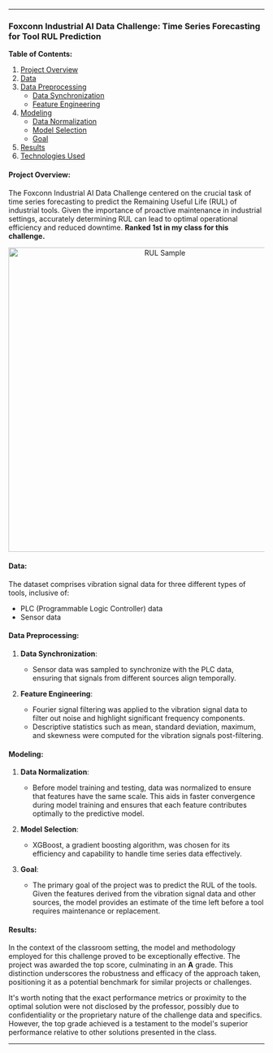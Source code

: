 
---

### Foxconn Industrial AI Data Challenge: Time Series Forecasting for Tool RUL Prediction

**Table of Contents:**
1. [Project Overview](#project-overview)
2. [Data](#data)
3. [Data Preprocessing](#data-preprocessing)
   - [Data Synchronization](#data-synchronization)
   - [Feature Engineering](#feature-engineering)
4. [Modeling](#modeling)
   - [Data Normalization](#data-normalization)
   - [Model Selection](#model-selection)
   - [Goal](#goal)
5. [Results](#results)
6. [Technologies Used](#technologies-used)
   
#### Project Overview:
The Foxconn Industrial AI Data Challenge centered on the crucial task of time series forecasting to predict the Remaining Useful Life (RUL) of industrial tools. Given the importance of proactive maintenance in industrial settings, accurately determining RUL can lead to optimal operational efficiency and reduced downtime. **Ranked 1st in my class for this challenge.**

<p align="center">
 <img src="https://github.com/tyrellto/RUL-tool-prediction/assets/61175343/8bc7fab3-ea52-433f-82ac-a475074f785d" width="600" alt="RUL Sample"/>
</p>

#### Data:
The dataset comprises vibration signal data for three different types of tools, inclusive of:
- PLC (Programmable Logic Controller) data
- Sensor data

#### Data Preprocessing:
1. **Data Synchronization**:
   - Sensor data was sampled to synchronize with the PLC data, ensuring that signals from different sources align temporally.

2. **Feature Engineering**:
   - Fourier signal filtering was applied to the vibration signal data to filter out noise and highlight significant frequency components.
   - Descriptive statistics such as mean, standard deviation, maximum, and skewness were computed for the vibration signals post-filtering.

#### Modeling:

1. **Data Normalization**: 
   - Before model training and testing, data was normalized to ensure that features have the same scale. This aids in faster convergence during model training and ensures that each feature contributes optimally to the predictive model.

2. **Model Selection**:
   - XGBoost, a gradient boosting algorithm, was chosen for its efficiency and capability to handle time series data effectively.

3. **Goal**:
   - The primary goal of the project was to predict the RUL of the tools. Given the features derived from the vibration signal data and other sources, the model provides an estimate of the time left before a tool requires maintenance or replacement.



#### Results:

In the context of the classroom setting, the model and methodology employed for this challenge proved to be exceptionally effective. The project was awarded the top score, culminating in an **A** grade. This distinction underscores the robustness and efficacy of the approach taken, positioning it as a potential benchmark for similar projects or challenges.

It's worth noting that the exact performance metrics or proximity to the optimal solution were not disclosed by the professor, possibly due to confidentiality or the proprietary nature of the challenge data and specifics. However, the top grade achieved is a testament to the model's superior performance relative to other solutions presented in the class.

---
